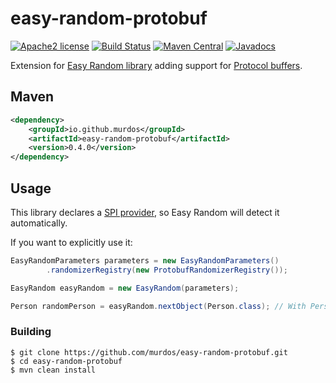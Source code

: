 # easy-random-protobuf

[![Apache2 license](http://img.shields.io/badge/license-Apache2-brightgreen.svg?style=flat)](https://opensource.org/licenses/Apache-2.0)
[![Build Status](https://github.com/murdos/easy-random-protobuf/workflows/Java%20CI/badge.svg)](https://github.com/murdos/easy-random-protobuf/actions)
[![Maven Central](https://img.shields.io/maven-central/v/io.github.murdos/easy-random-protobuf.svg)](https://repo1.maven.org/maven2/io/github/murdos/easy-random-protobuf/0.3.0/)
[![Javadocs](https://javadoc.io/badge2/io.github.murdos/easy-random-protobuf/javadoc.svg)](https://javadoc.io/doc/io.github.murdos/easy-random-protobuf)

Extension for [Easy Random library](https://github.com/j-easy/easy-random) adding support for [Protocol buffers](https://developers.google.com/protocol-buffers).

## Maven
```xml
<dependency>
    <groupId>io.github.murdos</groupId>
    <artifactId>easy-random-protobuf</artifactId>
    <version>0.4.0</version>
</dependency>
```

## Usage

This library declares a [SPI provider](https://github.com/j-easy/easy-random/wiki/Grouping-Randomizers), so Easy Random will detect it automatically.

If you want to explicitly use it:

```java
EasyRandomParameters parameters = new EasyRandomParameters()
        .randomizerRegistry(new ProtobufRandomizerRegistry());

EasyRandom easyRandom = new EasyRandom(parameters);

Person randomPerson = easyRandom.nextObject(Person.class); // With Person being a generated class from a .proto file
```

### Building

```
$ git clone https://github.com/murdos/easy-random-protobuf.git
$ cd easy-random-protobuf
$ mvn clean install
```


